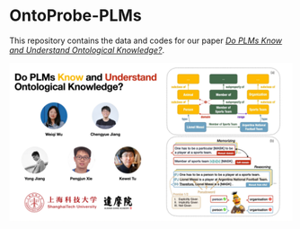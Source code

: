 # OntoProbe-PLMs
This repository contains the data and codes for our paper *[Do PLMs Know and Understand Ontological Knowledge?](https://www.aclanthology.org/2023.acl-long.173.pdf)*.

![overview](docs/overview.png)
